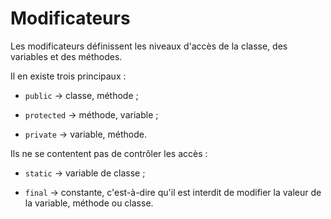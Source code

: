 # Modificateurs

Les modificateurs définissent les niveaux d'accès de la classe, des variables et des méthodes.

Il en existe trois principaux :

- `public` → classe, méthode ;

- `protected` → méthode, variable ;

- `private` →  variable, méthode.

Ils ne se contentent pas de contrôler les accès :

- `static` → variable de classe ;

- `final` → constante, c'est-à-dire qu'il est interdit de modifier la valeur de la variable, méthode ou classe.
